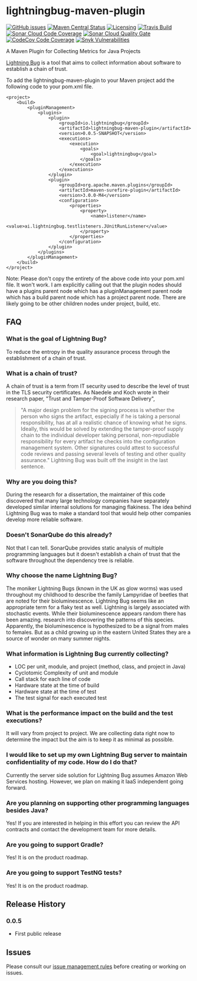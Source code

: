# lightningbug-maven-plugin
[![GitHub issues](https://img.shields.io/github/issues/lightningbug-io/lightningbug-maven-plugin)](https://github.com/lightningbug-io/lightningbug-maven-plugin/issues)
[![Maven Central Status](https://img.shields.io/maven-central/v/io.lightningbug/lightningbug-maven-plugin)](https://mvnrepository.com/artifact/io.lightningbug)
[![Licensing](https://img.shields.io/github/license/lightningbug-io/lightningbug-maven-plugin)](https://github.com/lightningbug-io/lightningbug-maven-plugin/blob/master/LICENSE)
[![Travis Build](https://img.shields.io/travis/com/lightningbug-io/lightningbug-maven-plugin)](https://travis-ci.com/lightningbug-io/lightningbug-maven-plugin)
[![Sonar Cloud Code Coverage](https://img.shields.io/sonar/coverage/lightningbug-io_lightningbug-maven-plugin?server=https%3A%2F%2Fsonarcloud.io)](https://sonarcloud.io/dashboard?id=lightningbug-io_lightningbug-maven-plugin)
[![Sonar Cloud Quality Gate](https://img.shields.io/sonar/quality_gate/lightningbug-io_lightningbug-maven-plugin?server=https%3A%2F%2Fsonarcloud.io)](https://sonarcloud.io/dashboard?id=lightningbug-io_lightningbug-maven-plugin)
[![CodeCov Code Coverage](https://img.shields.io/codecov/c/github/lightningbug-io/lightningbug-maven-plugin)](https://codecov.io/gh/lightningbug-io/lightningbug-maven-plugin)
[![Snyk Vulnerabilities](https://img.shields.io/snyk/vulnerabilities/github/lightningbug-io/lightningbug-maven-plugin)](https://app.snyk.io/org/iolightningbug/)



A Maven Plugin for Collecting Metrics for Java Projects

[Lightning Bug](http://www.lightningbug.io) is a tool that aims to collect information about software to establish a chain of trust.  

To add the lightningbug-maven-plugin to your Maven project add the following code to your pom.xml file.

    <project>
    	<build>
			<pluginManagement>
				<plugins>
					<plugin>
						<groupId>io.lightningbug</groupId>
						<artifactId>lightningbug-maven-plugin</artifactId>
						<version>0.0.5-SNAPSHOT</version>
						<executions>
							<execution>
								<goals>
									<goal>lightningbug</goal>
								</goals>
							</execution>
						</executions>
					</plugin>
					<plugin>
						<groupId>org.apache.maven.plugins</groupId>
						<artifactId>maven-surefire-plugin</artifactId>
						<version>3.0.0-M4</version>
						<configuration>
							<properties>
								<property>
									<name>listener</name>
									<value>ai.lightningbug.testlisteners.JUnitRunListener</value>
								</property>
							</properties>
						</configuration>
					</plugin>
				</plugins>
			</pluginManagement>
		</build>
	</project>

Note: Please don't copy the entirety of the above code into your pom.xml file.  It won't work.  I am explicitly calling out that the plugin nodes should have a plugins parent node which has a pluginManagement parent node which has a build parent node which has a project parent node.  There are likely going to be other children nodes under project, build, etc.

## FAQ
### What is the goal of Lightning Bug?
To reduce the entropy in the quality assurance process through the establishment of a chain of trust.
### What is a chain of trust?
A chain of trust is a term from IT security used to describe the level of trust in the TLS security certificates.  As Naedele and Koch wrote in their research paper, "Trust and Tamper-Proof Software Delivery", 
> "A major design problem for the signing process is whether the person who signs the artifact, especially if he is taking a personal responsibility, has at all a realistic chance of knowing what he signs. Ideally, this would be solved by extending the tamper-proof supply chain to the individual developer taking personal, non-repudiable responsibility for every artifact he checks into the configuration management system. Other signatures could attest to successful code reviews and passing several levels of testing and other quality assurance."
Lightning Bug was built off the insight in the last sentence.

### Why are you doing this?
During the research for a dissertation, the maintainer of this code discovered that many large technology companies have separately developed similar internal solutions for managing flakiness.  The idea behind Lightning Bug was to make a standard tool that would help other companies develop more reliable software.

### Doesn't SonarQube do this already?
Not that I can tell.  SonarQube provides static analysis of multiple programming languages but it doesn't establish a chain of trust that the software throughout the dependency tree is reliable.

### Why choose the name Lightning Bug?
The moniker Lightning Bugs (known in the UK as glow worms) was used throughout my childhood to describe the family Lampyridae of beetles that are noted for their bioluminescence. Lightning Bug seems like an appropriate term for a flaky test as well. Lightning is largely associated with stochastic events. While their bioluminescence appears random there has been amazing. research into discovering the patterns of this species. Apparently, the bioluminescence is hypothesized to be a signal from males to females. But as a child growing up in the eastern United States they are a source of wonder on many summer nights.

### What information is Lightning Bug currently collecting?
* LOC per unit, module, and project (method, class, and project in Java)
* Cyclotomic Complexity of unit and module
* Call stack for each line of code
* Hardware state at the time of build
* Hardware state at the time of test
* The test signal for each executed test

### What is the performance impact on the build and the test executions?
It will vary from project to project.  We are collecting data right now to determine the impact but the aim is to keep it as minimal as possible. 

### I would like to set up my own Lightning Bug server to maintain confidentiality of my code.  How do I do that?
Currently the server side solution for Lightning Bug assumes Amazon Web Services hosting.  However, we plan on making it IaaS independent going forward.

### Are you planning on supporting other programming languages besides Java?
Yes!  If you are interested in helping in this effort you can review the API contracts and contact the development team for more details.

### Are you going to support Gradle?
Yes!  It is on the product roadmap.

### Are you going to support TestNG tests?
Yes!  It is on the product roadmap.

## Release History
### 0.0.5

* First public release

## Issues

Please consult our [issue management rules](ISSUES.md) before creating or working on issues. 
